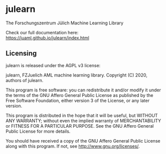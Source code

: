 # julearn

The Forschungszentrum Jülich Machine Learning Library

Check our full documentation here: https://juaml.github.io/julearn/index.html


## Licensing


julearn is released under the AGPL v3 license:

julearn, FZJuelich AML machine learning library.
Copyright (C) 2020, authors of julearn.

This program is free software: you can redistribute it and/or modify
it under the terms of the GNU Affero General Public License as published by
the Free Software Foundation, either version 3 of the License, or any later version.

This program is distributed in the hope that it will be useful,
but WITHOUT ANY WARRANTY; without even the implied warranty of
MERCHANTABILITY or FITNESS FOR A PARTICULAR PURPOSE.  See the
GNU Affero General Public License for more details.

You should have received a copy of the GNU Affero General Public License
along with this program.  If not, see <http://www.gnu.org/licenses/>.
